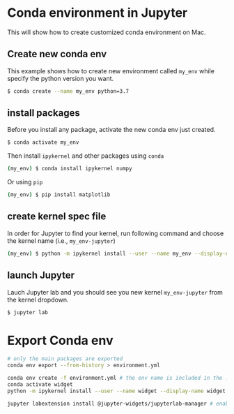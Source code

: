 # Conda environment in Jupyter

This will show how to create customized conda environment on Mac.

## Create new conda env

This example shows how to create new environment called `my_env` while specify the python version you want.

```bash
$ conda create --name my_env python=3.7
```

## install packages

Before you install any package, activate the new conda env just created.

```bash
$ conda activate my_env
```

Then install  `ipykernel` and other packages using `conda`

```bash
(my_env) $ conda install ipykernel numpy
```

Or using `pip`

```bash
(my_env) $ pip install matplotlib
```

## create kernel spec file

In order for Jupyter to find your kernel, run following command and choose the kernel name (i.e., `my_env-jupyter`)

```bash
(my_env) $ python -m ipykernel install --user --name my_env --display-name MyEnv-jupyter
```

## launch Jupyter

Lauch Jupyter lab and you should see you new kernel `my_env-jupyter` from the kernel dropdown.

```bash
$ jupyter lab
```



# Export Conda env

```bash
# only the main packages are exported
conda env export --from-history > environment.yml 

conda env create -f environment.yml # the env name is included in the .yml file
conda activate widget
python -m ipykernel install --user --name widget --display-name widget

jupyter labextension install @jupyter-widgets/jupyterlab-manager # enable widget

```





